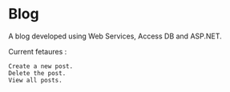 # Blog

A blog developed using Web Services, Access DB and ASP.NET.

Current fetaures : 

    Create a new post.
    Delete the post.
    View all posts.
